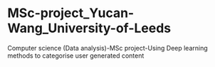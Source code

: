 # MSc-project_Yucan-Wang_University-of-Leeds
Computer science (Data analysis)-MSc project-Using Deep learning methods to categorise user generated content
